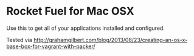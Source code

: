 # Rocket Fuel for Mac OSX

Use this to get all of your applications installed and configured.


Tested via http://grahamgilbert.com/blog/2013/08/23/creating-an-os-x-base-box-for-vagrant-with-packer/
